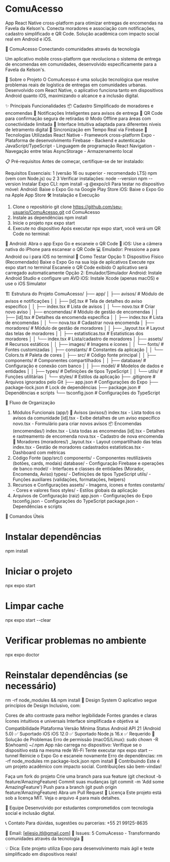 # ComuAcesso
App React Native cross-platform para otimizar entregas de encomendas na Favela da Kelson's. Conecta moradores e associação com notificações, cadastro simplificado e QR Code. Solução acadêmica com impacto social real em Android e iOS.


📱 ComuAcesso
Conectando comunidades através da tecnologia

Um aplicativo mobile cross-platform que revoluciona o sistema de entrega de encomendas em comunidades, desenvolvido especificamente para a Favela da Kelson's.

🎯 Sobre o Projeto
O ComuAcesso é uma solução tecnológica que resolve problemas reais de logística de entregas em comunidades urbanas. Desenvolvido com React Native, o aplicativo funciona tanto em dispositivos Android quanto iOS, maximizando o alcance e a inclusão digital.

✨ Principais Funcionalidades
📦 Cadastro Simplificado de moradores e encomendas
🔔 Notificações Inteligentes para avisos de entrega
📱 QR Code para confirmação segura de retiradas
🌐 Modo Offline para áreas com conectividade limitada
👥 Interface Intuitiva adaptada para diferentes níveis de letramento digital
🔄 Sincronização em Tempo Real via Firebase
🚀 Tecnologias Utilizadas
React Native - Framework cross-platform
Expo - Plataforma de desenvolvimento
Firebase - Backend e autenticação
JavaScript/TypeScript - Linguagem de programação
React Navigation - Navegação entre telas
AsyncStorage - Armazenamento local

📋 Pré-requisitos
Antes de começar, certifique-se de ter instalado:

Requisitos Essenciais:
1 (versão 16 ou superior - recomendado LTS)
npm (vem com Node.js) ou 2
3
Verificar instalações:
node --version
npm --version
Instalar Expo CLI:
npm install -g @expo/cli
Para testar no dispositivo móvel:
Android: Baixe o Expo Go na Google Play Store
iOS: Baixe o Expo Go na Apple App Store
🛠️ Instalação e Execução
1. Clone o repositório
git clone https://github.com/seu-usuario/ComuAcesso.git
cd ComuAcesso
2. Instale as dependências
npm install
3. Inicie o projeto
npx expo start
4. Execute no dispositivo
Após executar npx expo start, você verá um QR Code no terminal:

📱 Android: Abra o app Expo Go e escaneie o QR Code
🍎 iOS: Use a câmera nativa do iPhone para escanear o QR Code
💻 Emulador: Pressione a para Android ou i para iOS no terminal
📱 Como Testar
Opção 1: Dispositivo Físico (Recomendado)
Baixe o Expo Go na sua loja de aplicativos
Execute npx expo start no terminal
Escaneie o QR Code exibido
O aplicativo será carregado automaticamente
Opção 2: Emulador/Simulador
Android: Instale Android Studio e configure um AVD
iOS: Instale Xcode (apenas macOS) e use o iOS Simulator

🏗️ Estrutura do Projeto
ComuAcesso/
├── app/
│   ├── avisos/             # Módulo de avisos e notificações
│   │   ├── [id].tsx        # Tela de detalhes do aviso específico
│   │   ├── index.tsx       # Lista de avisos
│   │   └── novo.tsx        # Criar novo aviso
│   ├── encomendas/         # Módulo de gestão de encomendas
│   │   ├── [id].tsx        # Detalhes da encomenda específica
│   │   ├── index.tsx       # Lista de encomendas
│   │   └── nova.tsx        # Cadastrar nova encomenda
│   ├── moradores/          # Módulo de gestão de moradores
│   │   ├── _layout.tsx     # Layout das telas de moradores
│   │   ├── estatisticas.tsx # Estatísticas dos moradores
│   │   └── index.tsx       # Lista/cadastro de moradores
│   ├── assets/             # Recursos estáticos
│   │   ├── images/         # Imagens e ícones
│   │   └── fonts/          # Fontes customizadas
│   ├── constants/          # Constantes da aplicação
│   │   └── Colors.ts       # Paleta de cores
│   ├── src/                # Código fonte principal
│   │   ├── components/     # Componentes compartilhados
│   │   ├── database/       # Configuração e conexão com banco
│   │   ├── model/          # Modelos de dados e entidades
│   │   ├── types/          # Definições de tipos TypeScript
│   │   └── utils/          # Funções utilitárias
│   └── styles/             # Estilos da aplicação
├── .gitignore              # Arquivos ignorados pelo Git
├── app.json                # Configurações do Expo
├── package-lock.json       # Lock de dependências
├── package.json            # Dependências e scripts
└── tsconfig.json           # Configurações do TypeScript

📂 Fluxo de Organização
1. Módulos Funcionais (app/)
📢 Avisos (avisos/)
index.tsx - Lista todos os avisos da comunidade
[id].tsx - Exibe detalhes de um aviso específico
novo.tsx - Formulário para criar novos avisos
📦 Encomendas (encomendas/)
index.tsx - Lista todas as encomendas
[id].tsx - Detalhes e rastreamento de encomenda
nova.tsx - Cadastro de nova encomenda
👥 Moradores (moradores/)
_layout.tsx - Layout compartilhado das telas
index.tsx - Gestão de moradores cadastrados
estatisticas.tsx - Dashboard com métricas
2. Código Fonte (app/src/)
components/ - Componentes reutilizáveis (botões, cards, modais)
database/ - Configuração Firebase e operações de banco
model/ - Interfaces e classes de entidades (Morador, Encomenda, Aviso)
types/ - Definições de tipos TypeScript
utils/ - Funções auxiliares (validações, formatações, helpers)
3. Recursos e Configurações
assets/ - Imagens, ícones e fontes
constants/ - Cores e valores fixos
styles/ - Estilos globais da aplicação
4. Arquivos de Configuração (raiz)
app.json - Configurações do Expo
tsconfig.json - Configurações do TypeScript
package.json - Dependências e scripts

🔧 Comandos Úteis
# Instalar dependências
npm install

# Iniciar o projeto
npx expo start

# Limpar cache
npx expo start --clear

# Verificar problemas no ambiente
npx expo doctor

# Reinstalar dependências (se necessário)
rm -rf node_modules && npm install
🎨 Design System
O aplicativo segue princípios de Design Inclusivo, com:

Cores de alto contraste para melhor legibilidade
Fontes grandes e claras
Ícones intuitivos e universais
Interface simplificada e objetiva
📊 Compatibilidade
Plataforma	Versão Mínima	Status
Android	API 21 (Android 5.0)	✅ Suportado
iOS	iOS 12.0	✅ Suportado
Node.js	16.x	✅ Requerido
🚨 Solução de Problemas
Erro de permissão (macOS/Linux):
sudo chown -R $(whoami) ~/.npm
App não carrega no dispositivo:
Verifique se o dispositivo está na mesma rede Wi-Fi
Tente executar npx expo start --tunnel
Reinicie o Expo Go e escaneie novamente
Erro de dependências:
rm -rf node_modules
rm package-lock.json
npm install
🤝 Contribuindo
Este é um projeto acadêmico com impacto social. Contribuições são bem-vindas!

Faça um fork do projeto
Crie uma branch para sua feature (git checkout -b feature/AmazingFeature)
Commit suas mudanças (git commit -m 'Add some AmazingFeature')
Push para a branch (git push origin feature/AmazingFeature)
Abra um Pull Request
📄 Licença
Este projeto está sob a licença MIT. Veja o arquivo 4 para mais detalhes.

👥 Equipe
Desenvolvido por estudantes comprometidos com tecnologia social e inclusão digital.

📞 Contato
Para dúvidas, sugestões ou parcerias: +55 21 99125-8635

📧 Email: [eliesio.jtl@gmail.com]
💬 Issues: 5
ComuAcesso - Transformando comunidades através da tecnologia 🚀

💡 Dica: Este projeto utiliza Expo para desenvolvimento mais ágil e teste simplificado em dispositivos reais!